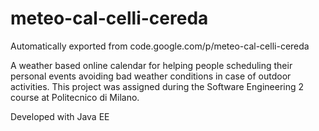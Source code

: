 # meteo-cal-celli-cereda
Automatically exported from code.google.com/p/meteo-cal-celli-cereda

A weather based online calendar for helping people scheduling their personal events avoiding bad weather conditions in case of outdoor activities. This project was assigned during the Software Engineering 2 course at Politecnico di Milano.

Developed with Java EE


